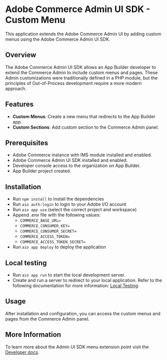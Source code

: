 # Adobe Commerce Admin UI SDK - Custom Menu

This application extends the Adobe Commerce Admin UI by adding custom menus using the Adobe Commerce Admin UI SDK.

## Overview

The Adobe Commerce Admin UI SDK allows an App Builder developer to extend the Commerce Admin to include custom menus and pages. 
These Admin customizations were traditionally defined in a PHP module, but the principles of Out-of-Process development require a more modern approach.

## Features

- **Custom Menus**: Create a new menu that redirects to the App Builder app.
- **Custom Sections**: Add custom section to the Commerce Admin panel.

## Prerequisites

- Adobe Commerce instance with IMS module installed and enabled.
- Adobe Commerce Admin UI SDK installed and enabled.
- Developer console access to the organization on App Builder.
- App Builder project created.

## Installation

- Run `npm install` to install the dependencies
- Run `aio auth:login` to login to your Adobe I/O account
- Run `aio app use` (select the correct project and workspace)
- Append .env file with the following values:
  - `COMMERCE_BASE_URL=`
  - `COMMERCE_CONSUMER_KEY=`
  - `COMMERCE_CONSUMER_SECRET=`
  - `COMMERCE_ACCESS_TOKEN=`
  - `COMMERCE_ACCESS_TOKEN_SECRET=`
- Run `aio app deploy` to deploy the application

## Local testing

- Run `aio app run` to start the local development server.
- Create and run a server to redirect to your local application. Refer to the following documentation for more information: [Local Testing](https://developer.adobe.com/commerce/extensibility/admin-ui-sdk/configuration/).

## Usage

After installation and configuration, you can access the custom menus and pages from the Commerce Admin panel.

## More Information

To learn more about the Admin UI SDK menu extension point visit the [Developer docs](https://developer.adobe.com/commerce/extensibility/admin-ui-sdk/extension-points/menu/).
